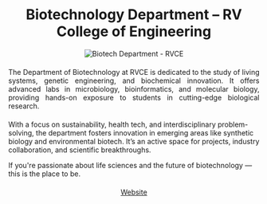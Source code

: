 <!-- METADATA
12.9251 77.4980
Education, Lab, Architecture, Campus Life, Parks And Monuments, Research
bioinformatics, microbiology, genetic engineering, lab work, research
Where science meets life.
-->

<h1 align="center">Biotechnology Department – RV College of Engineering</h1>

<center>
  <img src="https://www.rvce.edu.in/sites/default/files/styles/large/public/BiotechLab.jpg" alt="Biotech Department - RVCE">
</center>

<p align="justify" style="margin-top:20px;margin-bottom:20px;">
The Department of Biotechnology at RVCE is dedicated to the study of living systems, genetic engineering, and biochemical innovation. It offers advanced labs in microbiology, bioinformatics, and molecular biology, providing hands-on exposure to students in cutting-edge biological research.

With a focus on sustainability, health tech, and interdisciplinary problem-solving, the department fosters innovation in emerging areas like synthetic biology and environmental biotech. It’s an active space for projects, industry collaboration, and scientific breakthroughs.

If you're passionate about life sciences and the future of biotechnology — this is the place to be.
</p>

<p align="center" style="margin-top:20px;margin-bottom:20px;">
<a href="https://www.rvce.edu.in/bt-About%20the%20Department">Website</a>
</p>

<img src="https://solaris.micc.unifi.it/pixel.png?1a" height=1 width=1>
